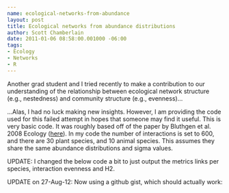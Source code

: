 ```yaml
--- 
name: ecological-networks-from-abundance
layout: post
title: Ecological networks from abundance distributions
author: Scott Chamberlain
date: 2011-01-06 08:58:00.001000 -06:00
tags: 
- Ecology
- Networks
- R
---
```


Another grad student and I tried recently to make a contribution to our understanding of the relationship between ecological network structure (e.g., nestedness) and community structure (e.g., evenness)...

...Alas, I had no luck making new insights. However, I am providing the code used for this failed attempt in hopes that someone may find it useful. This is very basic code. It was roughly based off of the paper by Bluthgen et al. 2008 Ecology (<a href="http://www.esajournals.org/doi/abs/10.1890/07-2121.1?journalCode=ecol">here</a>). In my code the number of interactions is set to 600, and there are 30 plant species, and 10 animal species. This assumes they share the same abundance distributions and sigma values. 

UPDATE: I changed the below code a bit to just output the metrics links per species, interaction evenness and H2. 

UPDATE on 27-Aug-12: Now using a github gist, which should actually work:


<script src="https://gist.github.com/3493789.js?file=matricesfromabddist.r"></script>
